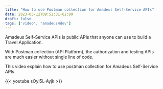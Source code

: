 ```yaml
---
title: "How to use Postman collection for Amadeus Self-Service APIs"
date: 2023-05-12T09:51:31+02:00
draft: false
tags: ['video', 'amadeus4dev'] 
---
```


Amadeus Self-Service APIs is public APIs that anyone can use to build a Travel Application. 

With Postman collection (API Platform), the authorization and testing APIs are much easier without single line of code. 

This video explain how to use postman collection for Amadeus Self-Service APIs. 

{{< youtube sOyl5L-Ayjk >}}